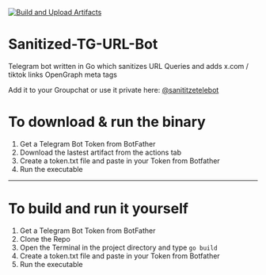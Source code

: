 [![Build and Upload Artifacts](https://github.com/HeyMeco/Sanitized-TG-URL-Bot/actions/workflows/go.yml/badge.svg)](https://github.com/HeyMeco/Sanitized-TG-URL-Bot/actions/workflows/go.yml)
# Sanitized-TG-URL-Bot
Telegram bot written in Go which sanitizes URL Queries and adds x.com / tiktok links OpenGraph meta tags

Add it to your Groupchat or use it private here: [@sanititzetelebot](https://t.me/sanititzetelebot)

# To download & run the binary
1. Get a Telegram Bot Token from BotFather
2. Download the lastest artifact from the actions tab
3. Create a token.txt file and paste in your Token from Botfather
4. Run the executable
----
# To build and run it yourself
1. Get a Telegram Bot Token from BotFather
2. Clone the Repo
3. Open the Terminal in the project directory and type `go build`
4. Create a token.txt file and paste in your Token from Botfather
5. Run the executable
